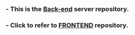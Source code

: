 ### - This is the [Back-end](https://github.com/Priyansusahoo/MERN_App) server repository.
### - Click to refer to [FRONTEND](https://github.com/Priyansusahoo/MERN_App_FRONTEND) repository.
